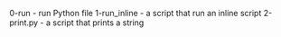 0-run - run Python file
1-run_inline - a script that run an inline script
2-print.py - a script that prints a string
